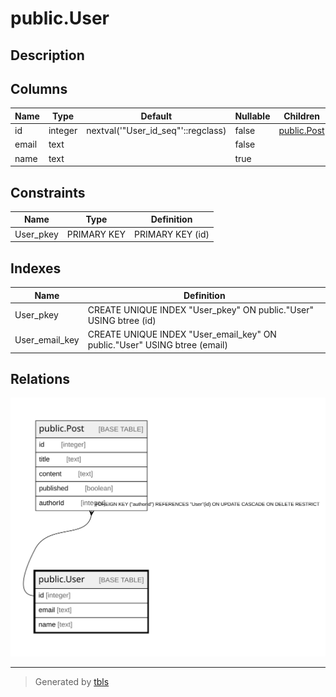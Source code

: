 # public.User

## Description

## Columns

| Name | Type | Default | Nullable | Children | Parents | Comment |
| ---- | ---- | ------- | -------- | -------- | ------- | ------- |
| id | integer | nextval('"User_id_seq"'::regclass) | false | [public.Post](public.Post.md) |  |  |
| email | text |  | false |  |  |  |
| name | text |  | true |  |  |  |

## Constraints

| Name | Type | Definition |
| ---- | ---- | ---------- |
| User_pkey | PRIMARY KEY | PRIMARY KEY (id) |

## Indexes

| Name | Definition |
| ---- | ---------- |
| User_pkey | CREATE UNIQUE INDEX "User_pkey" ON public."User" USING btree (id) |
| User_email_key | CREATE UNIQUE INDEX "User_email_key" ON public."User" USING btree (email) |

## Relations

![er](public.User.svg)

---

> Generated by [tbls](https://github.com/k1LoW/tbls)
